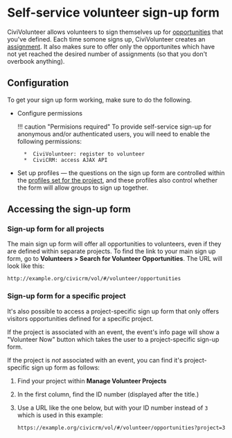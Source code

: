 # Self-service volunteer sign-up form

CiviVolunteer allows volunteers to sign themselves up for [opportunities](/opportunities) that you've defined. Each time somone signs up, CiviVolunteer creates an [assignment](assignment). It also makes sure to offer only the opportunites which have not yet reached the desired number of assignments (so that you don't overbook anything).

## Configuration

To get your sign up form working, make sure to do the following. 

* Configure permissions

    !!! caution "Permisions required"
        To provide self-service sign-up for anonymous and/or authenticated users, you will need to enable the following permissions:

        *  CiviVolunteer: register to volunteer
        *  CiviCRM: access AJAX API

* Set up profiles &mdash; the questions on the sign up form are controlled within the [profiles set for the project](/projects#profiles), and these profiles also control whether the form will allow groups to sign up together.


## Accessing the sign-up form

### Sign-up form for all projects

The main sign up form will offer all opportunities to volunteers, even if they are defined within separate projects. To find the link to your main sign up form, go to **Volunteers > Search for Volunteer Opportunities**. The URL will look like this:

`http://example.org/civicrm/vol/#/volunteer/opportunities`

### Sign-up form for a specific project

It's also possible to access a project-specific sign up form that only offers visitors opportunities defined for a specific project.

If the project is associated with an event, the event's info page will show a "Volunteer Now" button which takes the user to a project-specific sign-up form.

If the project is *not* associated with an event, you can find it's project-specific sign up form as follows:

1. Find your project within **Manage Volunteer Projects**
1. In the first column, find the ID number (displayed after the title.)
1. Use a URL like the one below, but with your ID number instead of `3` which is used in this example:

    `https://example.org/civicrm/vol/#/volunteer/opportunities?project=3`
